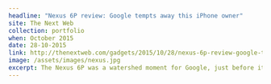 ```yaml
---
headline: "Nexus 6P review: Google tempts away this iPhone owner"
site: The Next Web
collection: portfolio
when: October 2015
date: 28-10-2015
link: http://thenextweb.com/gadgets/2015/10/28/nexus-6p-review-google-tempts-away-this-iphone-owner/
image: /assets/images/nexus.jpg
excerpt: The Nexus 6P was a watershed moment for Google, just before it pivoted to building its own phones, and the company has finally delivered a phone worthy of the Nexus name. A long-form review, by me.
---
```

